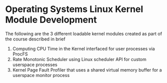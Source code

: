 # Operating Systems Linux Kernel Module Development

The following are the 3 different loadable kernel modules created as part of the course described in brief 

1. Computing CPU Time in the Kernel interfaced for user processes via ProcFS
2. Rate Monotonic Scheduler using Linux scheduler API for custom userspace processes
3. Kernel Page Fault Profiler that uses a shared virtual memory buffer for a userspace monitor process
